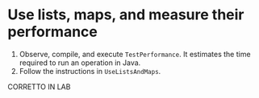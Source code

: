 # Use lists, maps, and measure their performance

1. Observe, compile, and execute `TestPerformance`. It estimates the time required to run an operation in Java.
2. Follow the instructions in `UseListsAndMaps`.

CORRETTO IN LAB